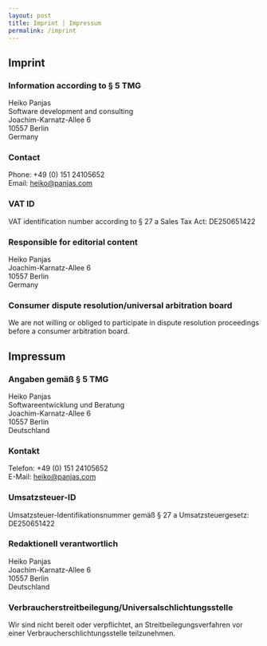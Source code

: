 ```yaml
---
layout: post
title: Imprint | Impressum
permalink: /imprint
---
```


## Imprint

### Information according to § 5 TMG

Heiko Panjas<br>
Software development and consulting<br />
Joachim-Karnatz-Allee 6<br>
10557 Berlin<br>
Germany

### Contact

Phone: +49 (0) 151 24105652<br>
Email: <heiko@panjas.com>

### VAT ID

VAT identification number according to § 27 a Sales Tax Act: DE250651422

### Responsible for editorial content

Heiko Panjas<br>
Joachim-Karnatz-Allee 6<br>
10557 Berlin<br>
Germany

### Consumer dispute resolution/universal arbitration board

We are not willing or obliged to participate in dispute resolution proceedings before a consumer arbitration board.

## Impressum

### Angaben gemäß § 5 TMG

Heiko Panjas<br>
Softwareentwicklung und Beratung<br>
Joachim-Karnatz-Allee 6<br>
10557 Berlin<br>
Deutschland

### Kontakt

Telefon: +49 (0) 151 24105652<br>
E-Mail: <heiko@panjas.com>

### Umsatzsteuer-ID

Umsatzsteuer-Identifikationsnummer gemäß § 27 a Umsatzsteuergesetz: DE250651422

### Redaktionell verantwortlich

Heiko Panjas<br>
Joachim-Karnatz-Allee 6<br>
10557 Berlin<br>
Deutschland

### Verbraucherstreitbeilegung/Universalschlichtungsstelle

Wir sind nicht bereit oder verpflichtet, an Streitbeilegungsverfahren vor einer Verbraucherschlichtungsstelle teilzunehmen.
